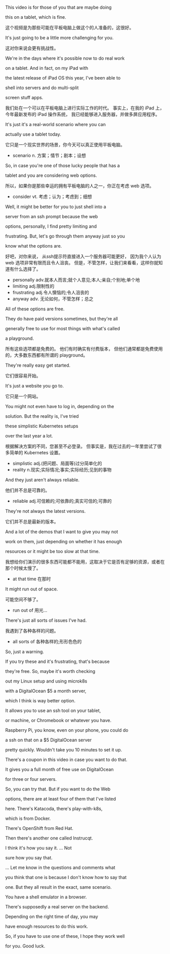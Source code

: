 This video is for those of you that are maybe doing

this on a tablet, which is fine.

这个视频是为那些可能在平板电脑上做这个的人准备的，这很好。

It's just going to be a little more challenging for you.

这对你来说会更有挑战性。

We're in the days where it's possible now to do real work

on a tablet. And in fact, on my iPad with

the latest release of iPad OS this year, I've been able to

shell into servers and do multi-split

screen stuff apps.

我们处在一个可以在平板电脑上进行实际工作的时代。
事实上，在我的 iPad 上，今年最新发布的 iPad 操作系统，
我已经能够进入服务器，并做多屏应用程序。

It's just it's a real-world scenario where you can

actually use a tablet today.

它只是一个现实世界的场景，你今天可以真正使用平板电脑。
* scenario n. 方案；情节；剧本；设想

So, in case you're one of those lucky people that has a

tablet and you are considering web options.

所以，如果你是那些幸运的拥有平板电脑的人之一，你正在考虑 web 选项。
* consider vt. 考虑；认为；考虑到；细想 

Well, it might be better for you to just shell into a

server from an ssh prompt because the web

options, personally, I find pretty limiting and

frustrating. But, let's go through them anyway just so you

know what the options are.

好吧，对你来说，
从ssh提示符直接进入一个服务器可能更好，
因为我个人认为 web 选项非常有限而且令人沮丧。
但是，不管怎样，让我们来看看，这样你就知道有什么选择了。
* personally adv.就本人而言;就个人意见;本人;亲自;个别地;单个地
* limiting adj.限制性的
* frustrating adj.令人懊恼的;令人沮丧的
* anyway adv. 无论如何，不管怎样；总之

All of these options are free.

They do have paid versions sometimes, but they're all

generally free to use for most things with what's called

a playground.

所有这些选项都是免费的。
他们有时确实有付费版本，
但他们通常都是免费使用的，大多数东西都有所谓的 playground。

They're really easy get started.

它们很容易开始。

It's just a website you go to.

它只是一个网站。

You might not even have to log in, depending on the

solution. But the reality is, I've tried

these simplistic Kubernetes setups

over the last year a lot.

根据解决方案的不同，您甚至不必登录。
但事实是，我在过去的一年里尝试了很多简单的 Kubernetes 设置。
* simplistic adj.(把问题、局面等)过分简单化的
* reality n.现实;实际情况;事实;实际经历;见到的事物

And they just aren't always reliable.

他们并不总是可靠的。
* reliable adj.可信赖的;可依靠的;真实可信的;可靠的

They're not always the latest versions.

它们并不总是最新的版本。

And a lot of the demos that I want to give you may not

work on them, just depending on whether it has enough

resources or it might be too slow at that time.

我想给你们演示的很多东西可能都不能用，这取决于它是否有足够的资源，或者在那个时候太慢了。
* at that time 在那时

It might run out of space.

可能空间不够了。
* run out of 用光…

There's just all sorts of issues I've had.

我遇到了各种各样的问题。
* all sorts of 各种各样的;形形色色的

So, just a warning.

If you try these and it's frustrating, that's because

they're free. So, maybe it's worth checking

out my Linux setup and using microk8s

with a DigitalOcean $5 a month server,

which I think is way better option.

It allows you to use an ssh tool on your tablet,

or machine, or Chromebook or whatever you have.

Raspberry Pi, you know, even on your phone, you could do

a ssh on that on a $5 DigitalOcean server

pretty quickly. Wouldn't take you 10 minutes to set it up.

There's a coupon in this video in case you want to do that.

It gives you a full month of free use on DigitalOcean

for three or four servers.

So, you can try that. But if you want to do the Web

options, there are at least four of them that I've listed

here. There's Katacoda, there's play-with-k8s,

which is from Docker.

There's OpenShift from Red Hat.

Then there's another one called Instrucqt.

I think it's how you say it. ... Not

sure how you say that.

... Let me know in the questions and comments what

you think that one is because I don't know how to say that

one. But they all result in the exact, same scenario.

You have a shell emulator in a browser.

There's supposedly a real server on the backend.

Depending on the right time of day, you may

have enough resources to do this work.

So, if you have to use one of these, I hope they work well

for you. Good luck.